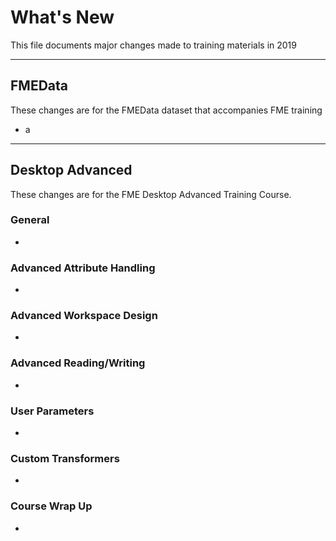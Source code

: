 # What's New #
This file documents major changes made to training materials in 2019

---

## FMEData ##
These changes are for the FMEData dataset that accompanies FME training

- a

---

## Desktop Advanced ##
These changes are for the FME Desktop Advanced Training Course.

### General ###
- 

### Advanced Attribute Handling ###
- 

### Advanced Workspace Design ###
- 

### Advanced Reading/Writing ###
- 

### User Parameters ###
- 

### Custom Transformers ###
- 


### Course Wrap Up ###
- 
